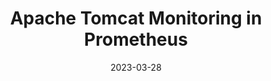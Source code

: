 ---
title: "Apache Tomcat Monitoring in Prometheus"
date: 2023-03-28
tags: [""]
dbiblogtitle: apache-tomcat-monitoring-in-prometheus
---
